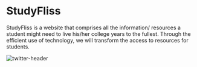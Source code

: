 # StudyFliss
StudyFliss is a website that comprises all the information/ resources a student might need to live his/her college years to the fullest. Through the efficient use of technology, we will transform the access to resources for students.

![twitter-header](https://github.com/HarjjotSinghh/StudyFliss/assets/114088280/8a288338-e48d-4d3a-8f9c-cda5eac77a1c)
